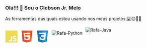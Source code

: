 ### Olá!!! 👋 Sou o Clebson Jr. Melo





As ferramentas das quais estou usando nos meus projetos.💻😉👨‍💻
<div style="display: flex; align-items: center; gap: 10px;">
  <img alt="Rafa-Js" height="40" src="https://raw.githubusercontent.com/devicons/devicon/master/icons/javascript/javascript-plain.svg">
  <img alt="Rafa-HTML" height="40" src="https://raw.githubusercontent.com/devicons/devicon/master/icons/html5/html5-original.svg">
  <img alt="Rafa-CSS" height="40" src="https://raw.githubusercontent.com/devicons/devicon/master/icons/css3/css3-original.svg">
  <img alt="Rafa-Python" height="40" src="https://cdn.jsdelivr.net/gh/devicons/devicon/icons/python/python-original.svg">
  <img alt="Rafa-Java" height="60" src="https://cdn.jsdelivr.net/gh/devicons/devicon/icons/java/java-original.svg">
</div>





          
 
  
  
 

